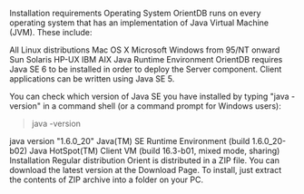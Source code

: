 Installation requirements
Operating System
OrientDB runs on every operating system that has an implementation of Java Virtual Machine (JVM). These include:

All Linux distributions
Mac OS X
Microsoft Windows from 95/NT onward
Sun Solaris
HP-UX
IBM AIX
Java Runtime Environment
OrientDB requires Java SE 6 to be installed in order to deploy the Server component. Client applications can be written using Java SE 5.

You can check which version of Java SE you have installed by typing "java -version" in a command shell (or a command prompt for Windows users):

> java -version

java version "1.6.0_20"
Java(TM) SE Runtime Environment (build 1.6.0_20-b02)
Java HotSpot(TM) Client VM (build 16.3-b01, mixed mode, sharing)
Installation
Regular distribution
Orient is distributed in a ZIP file. You can download the latest version at the Download Page. To install, just extract the contents of ZIP archive into a folder on your PC.
